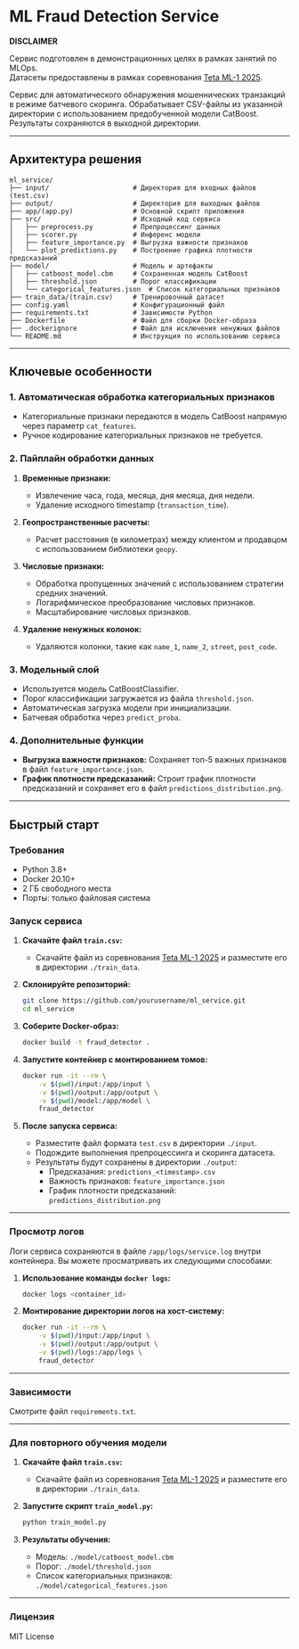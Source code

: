 # ML Fraud Detection Service

**DISCLAIMER**

Сервис подготовлен в демонстрационных целях в рамках занятий по MLOps.  
Датасеты предоставлены в рамках соревнования [Teta ML-1 2025](https://www.kaggle.com/competitions/teta-ml-1-2025).  

Сервис для автоматического обнаружения мошеннических транзакций в режиме батчевого скоринга. Обрабатывает CSV-файлы из указанной директории с использованием предобученной модели CatBoost. Результаты сохраняются в выходной директории.

---

## Архитектура решения

```
ml_service/
├── input/                     # Директория для входных файлов (test.csv)
├── output/                    # Директория для выходных файлов
├── app/(app.py)               # Основной скрипт приложения
├── src/                       # Исходный код сервиса
│   ├── preprocess.py          # Препроцессинг данных
│   ├── scorer.py              # Инференс модели
│   ├── feature_importance.py  # Выгрузка важности признаков
│   └── plot_predictions.py    # Построение графика плотности предсказаний
├── model/                     # Модель и артефакты
│   ├── catboost_model.cbm     # Сохраненная модель CatBoost
│   ├── threshold.json         # Порог классификации
│   └── categorical_features.json  # Список категориальных признаков
├── train_data/(train.csv)     # Тренировочный датасет
├── config.yaml                # Конфигурационный файл
├── requirements.txt           # Зависимости Python
├── Dockerfile                 # Файл для сборки Docker-образа
├── .dockerignore              # Файл для исключения ненужных файлов
└── README.md                  # Инструкция по использованию сервиса
```

---

## Ключевые особенности

### 1. **Автоматическая обработка категориальных признаков**
- Категориальные признаки передаются в модель CatBoost напрямую через параметр `cat_features`.
- Ручное кодирование категориальных признаков не требуется.

### 2. **Пайплайн обработки данных**
1. **Временные признаки:**
   - Извлечение часа, года, месяца, дня месяца, дня недели.
   - Удаление исходного timestamp (`transaction_time`).

2. **Геопространственные расчеты:**
   - Расчет расстояния (в километрах) между клиентом и продавцом с использованием библиотеки `geopy`.

3. **Числовые признаки:**
   - Обработка пропущенных значений с использованием стратегии средних значений.
   - Логарифмическое преобразование числовых признаков.
   - Масштабирование числовых признаков.

4. **Удаление ненужных колонок:**
   - Удаляются колонки, такие как `name_1`, `name_2`, `street`, `post_code`.

### 3. **Модельный слой**
- Используется модель CatBoostClassifier.
- Порог классификации загружается из файла `threshold.json`.
- Автоматическая загрузка модели при инициализации.
- Батчевая обработка через `predict_proba`.

### 4. **Дополнительные функции**
- **Выгрузка важности признаков:** Сохраняет топ-5 важных признаков в файл `feature_importance.json`.
- **График плотности предсказаний:** Строит график плотности предсказаний и сохраняет его в файл `predictions_distribution.png`.

---

## Быстрый старт

### Требования
- Python 3.8+
- Docker 20.10+
- 2 ГБ свободного места
- Порты: только файловая система

### Запуск сервиса

1. **Скачайте файл `train.csv`:**
   - Скачайте файл из соревнования [Teta ML-1 2025](https://www.kaggle.com/competitions/teta-ml-1-2025) и разместите его в директории `./train_data`.

2. **Склонируйте репозиторий:**
   ```bash
   git clone https://github.com/yourusername/ml_service.git
   cd ml_service
   ```

3. **Соберите Docker-образ:**
   ```bash
   docker build -t fraud_detector .
   ```

4. **Запустите контейнер с монтированием томов:**
   ```bash
   docker run -it --rm \
       -v $(pwd)/input:/app/input \
       -v $(pwd)/output:/app/output \
       -v $(pwd)/model:/app/model \
       fraud_detector
   ```

5. **После запуска сервиса:**
   - Разместите файл формата `test.csv` в директории `./input`.
   - Подождите выполнения препроцессинга и скоринга датасета.
   - Результаты будут сохранены в директории `./output`:
     - Предсказания: `predictions_<timestamp>.csv`
     - Важность признаков: `feature_importance.json`
     - График плотности предсказаний: `predictions_distribution.png`

---

### Просмотр логов

Логи сервиса сохраняются в файле `/app/logs/service.log` внутри контейнера. Вы можете просматривать их следующими способами:

1. **Использование команды `docker logs`:**
   ```bash
   docker logs <container_id>
   ```

2. **Монтирование директории логов на хост-систему:**
   ```bash
   docker run -it --rm \
       -v $(pwd)/input:/app/input \
       -v $(pwd)/output:/app/output \
       -v $(pwd)/logs:/app/logs \
       fraud_detector
   ```

---

### Зависимости

Смотрите файл `requirements.txt`.

---

### Для повторного обучения модели

1. **Скачайте файл `train.csv`:**
   - Скачайте файл из соревнования [Teta ML-1 2025](https://www.kaggle.com/competitions/teta-ml-1-2025) и разместите его в директории `./train_data`.

2. **Запустите скрипт `train_model.py`:**
   ```bash
   python train_model.py
   ```

3. **Результаты обучения:**
   - Модель: `./model/catboost_model.cbm`
   - Порог: `./model/threshold.json`
   - Список категориальных признаков: `./model/categorical_features.json`

---

### Лицензия

MIT License
